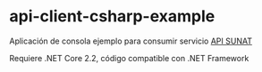 # api-client-csharp-example
Aplicación de consola ejemplo para consumir servicio [API SUNAT](https://api.migoperu.pe/)

Requiere .NET Core 2.2, código compatible con .NET Framework
